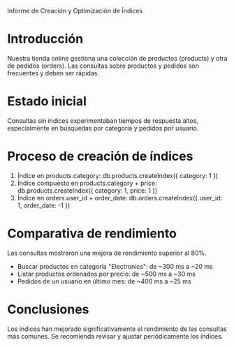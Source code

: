 Informe de Creación y Optimización de Índices
# Introducción
Nuestra tienda online gestiona una colección de productos (products) y otra de pedidos (orders).
Las consultas sobre productos y pedidos son frecuentes y deben ser rápidas.
# Estado inicial
Consultas sin índices experimentaban tiempos de respuesta altos, especialmente en búsquedas por categoría y pedidos por usuario.
# Proceso de creación de índices
1. Índice en products.category: db.products.createIndex({ category: 1 })
2. Índice compuesto en products.category + price: db.products.createIndex({ category: 1, price: 1 })
3. Índice en orders.user_id + order_date: db.orders.createIndex({ user_id: 1, order_date: -1 })
# Comparativa de rendimiento
Las consultas mostraron una mejora de rendimiento superior al 80%.
- Buscar productos en categoría "Electronics": de ~300 ms a ~20 ms
- Listar productos ordenados por precio: de ~500 ms a ~30 ms
- Pedidos de un usuario en último mes: de ~400 ms a ~25 ms
# Conclusiones
Los índices han mejorado significativamente el rendimiento de las consultas más comunes.
Se recomienda revisar y ajustar periódicamente los índices.